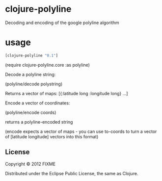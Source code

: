 # clojure-polyline

Decoding and encoding of the google polyline algorithm

# usage

```clojure
[clojure-polyline "0.1"]
```

(require clojure-polyline.core :as polyline)

Decode a polyline string:

(polyline/decode polystring)

Returns a vector of maps: [{:latitude long :longitude long} ...]

Encode a vector of coordinates:

(polyline/encode coords)

returns a polyline-encoded string

(encode expects a vector of maps - you can use to-coords to turn a
vector of [latitude longitude] vectors into this format)

## License

Copyright © 2012 FIXME

Distributed under the Eclipse Public License, the same as Clojure.
